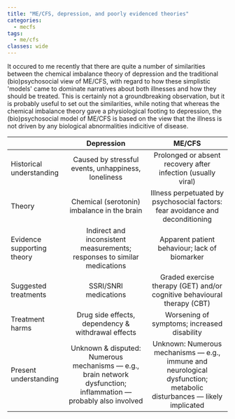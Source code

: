 ```yaml
---
title: "ME/CFS, depression, and poorly evidenced theories"
categories:
  - mecfs
tags:
  - me/cfs
classes: wide
---
```


It occured to me recently that there are quite a number of similarities between the chemical imbalance theory of depression and the traditional (bio)psychosocial view of ME/CFS, with regard to how these simplistic 'models' came to dominate narratives about both illnesses and how they should be treated. This is certainly not a groundbreaking observation, but it is probably useful to set out the similarities, while noting that whereas the chemical imbalance theory gave a physiological footing to depression, the (bio)psychosocial model of ME/CFS is based on the view that the illness is not driven by any biological abnormalities indicitive of disease.

|| Depression | ME/CFS |
|  :----------------  |  :------:  |  :----:  |
| Historical understanding | Caused by stressful events, unhappiness, loneliness | Prolonged or absent recovery after infection (usually viral) |
| Theory | Chemical (serotonin) imbalance in the brain | Illness perpetuated by psychosocial factors: fear avoidance and deconditioning |
| Evidence supporting theory | Indirect and inconsistent measurements; responses to similar medications | Apparent patient behaviour; lack of biomarker |
| Suggested treatments | SSRI/SNRI medications | Graded exercise therapy (GET) and/or cognitive behavioural therapy (CBT) |
| Treatment harms | Drug side effects, dependency & withdrawal effects | Worsening of symptoms; increased disability |
| Present understanding | Unknown & disputed: Numerous mechanisms — e.g., brain network dysfunction; inflammation — probably also involved | Unknown: Numerous mechanisms — e.g., immune and neurological dysfunction; metabolic disturbances — likely implicated |
